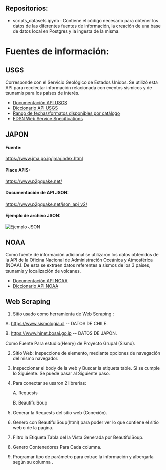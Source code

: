 ## Repositorios:
* scripts_datasets.ipynb : Contiene el código necesario para obtener los datos de las diferentes fuentes de información, la creación de una base de datos local en Postgres y la ingesta de la misma.

# Fuentes de información:
## USGS 
Corresponde con el Servicio Geológico de Estados Unidos. Se utilizó esta API para recolectar información relacionada con eventos sísmicos y de tsunamis para los paises de interés.
* [Documentación API USGS](https://earthquake.usgs.gov/fdsnws/event/1/)
* [Diccionario API USGS](https://earthquake.usgs.gov/data/comcat/index.php#tsunami)
* [Rango de fechas/formatos disponibles por catálogo](https://earthquake.usgs.gov/data/comcat/catalog/us/)
* [FDSN	Web	Service	Specifications](http://www.fdsn.org/webservices/FDSN-WS-Specifications-1.0.pdf)

## JAPON
#### Fuente:
https://www.jma.go.jp/jma/index.html
#### Place APIS:
https://www.p2pquake.net/
#### Documentación de API JSON:
https://www.p2pquake.net/json_api_v2/
#### Ejemplo de archivo JSON:
![Ejemplo JSON](https://user-images.githubusercontent.com/104787036/203128755-af6ed777-dfcd-4df5-bc67-ba593bfa9443.JPG)

## NOAA
Como fuente de información adicional se utilizaron los datos obtenidos de la API de la Oficina Nacional de Administración Oceánica y Atmosférica (NOAA). De esta se extraen datos referentes a sismos de los 3 paises, tsunamis y localización de volcanes.
* [Documentación API NOAA](https://www.ngdc.noaa.gov/hazel/view/swagger#/)
* [Diccionario API NOAA](https://www.ngdc.noaa.gov/hazel/view/about)
  
## Web Scraping 

1. Sitio usado como herramienta de Web Scraping :

  A. https://www.sismologia.cl -- DATOS DE CHILE.
  
  B. https://www.hinet.bosai.go.jp -- DATOS DE JAPÓN.
  
Como Fuente Para estudio(Henry) de Proyecto Grupal (Sismo).

2. Sitio Web: Inspeccione de elemento, mediante opciones de navegación del mismo navegador.

3. Inspeccionar el body de la web y Buscar la etiqueta table. Si se cumple lo Siguiente. Se puede pasar al Siguiente paso.

4. Para conectar se usaron 2 librerías:

 	A. Requests
  
	B. BeautifulSoup

5. Generar la Requests del sitio web (Conexión).

6. Genero con BeautifulSoup(html) para poder ver lo que contiene el sitio web o de la pagina.

7. Filtro la Etiqueta Tabla del la Vista Generada por BeautifulSoup.

8. Genero Contenedores Para Cada columna.

9. Programar tipo de parámetro para extrae la información y albergarla según su columna .
